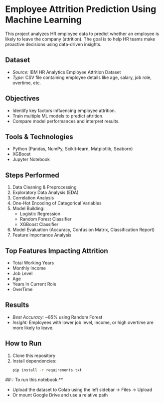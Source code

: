# Employee Attrition Prediction Using Machine Learning

This project analyzes HR employee data to predict whether an employee is likely to leave the company (attrition). The goal is to help HR teams make proactive decisions using data-driven insights.

## Dataset
- *Source:* IBM HR Analytics Employee Attrition Dataset
- *Type:* CSV file containing employee details like age, salary, job role, overtime, etc.

## Objectives
- Identify key factors influencing employee attrition.
- Train multiple ML models to predict attrition.
- Compare model performances and interpret results.

## Tools & Technologies
- Python (Pandas, NumPy, Scikit-learn, Matplotlib, Seaborn)
- XGBoost
- Jupyter Notebook

## Steps Performed
1. Data Cleaning & Preprocessing
2. Exploratory Data Analysis (EDA)
3. Correlation Analysis
4. One-Hot Encoding of Categorical Variables
5. Model Building:
   - Logistic Regression
   - Random Forest Classifier
   - XGBoost Classifier
6. Model Evaluation (Accuracy, Confusion Matrix, Classification Report)
7. Feature Importance Analysis

## Top Features Impacting Attrition
- Total Working Years  
- Monthly Income  
- Job Level  
- Age  
- Years In Current Role  
- OverTime  

## Results
- *Best Accuracy:* ~85% using Random Forest
- *Insight:* Employees with lower job level, income, or high overtime are more likely to leave.

## How to Run
1. Clone this repository  
2. Install dependencies:
   ```bash
   pip install -r requirements.txt

   
 ##💡 To run this notebook:**
- Upload the dataset to Colab using the left sidebar → Files → Upload
- Or mount Google Drive and use a relative path

